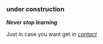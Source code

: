 ### under construction


***Never stop learning***


Just in case you want get in *[contact](mailto:info@max-muench.de?subject=[GitHub])*

